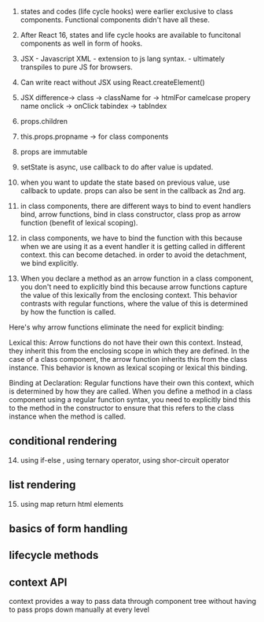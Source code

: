 1. states and codes (life cycle hooks) were earlier exclusive to class components.
   Functional components didn't have all these.

2. After React 16, states and life cycle hooks are available to funcitonal components as well in form of hooks.

3. JSX - Javascript XML - extension to js lang syntax. - ultimately transpiles to pure JS for browsers.
4. Can write react without JSX using React.createElement()
5. JSX difference-> class -> className
   for -> htmlFor
   camelcase propery name
   onclick -> onClick
   tabindex -> tabIndex
6. props.children
7. this.props.propname -> for class components
8. props are immutable
9. setState is async, use callback to do after value is updated.
10. when you want to update the state based on previous value, use callback to update. props can also be sent in the callback as 2nd arg.

11. in class components, there are different ways to bind to event handlers
    bind, arrow functions, bind in class constructor, class prop as arrow function (benefit of lexical scoping).
12. in class components, we have to bind the function with this because when we are using it as a event handler it is getting called in different context. this can become detached. in order to avoid the detachment, we bind explicitly.

13. When you declare a method as an arrow function in a class component, you don't need to explicitly bind this because arrow functions capture the value of this lexically from the enclosing context. This behavior contrasts with regular functions, where the value of this is determined by how the function is called.

Here's why arrow functions eliminate the need for explicit binding:

Lexical this: Arrow functions do not have their own this context. Instead, they inherit this from the enclosing scope in which they are defined. In the case of a class component, the arrow function inherits this from the class instance. This behavior is known as lexical scoping or lexical this binding.

Binding at Declaration: Regular functions have their own this context, which is determined by how they are called. When you define a method in a class component using a regular function syntax, you need to explicitly bind this to the method in the constructor to ensure that this refers to the class instance when the method is called.

## conditional rendering
14. using if-else , using ternary operator, using shor-circuit operator

## list rendering
15. using map return html elements

## basics of form handling

## lifecycle methods

## context API
context provides a way to pass data through component tree without having to pass props down manually at every level
